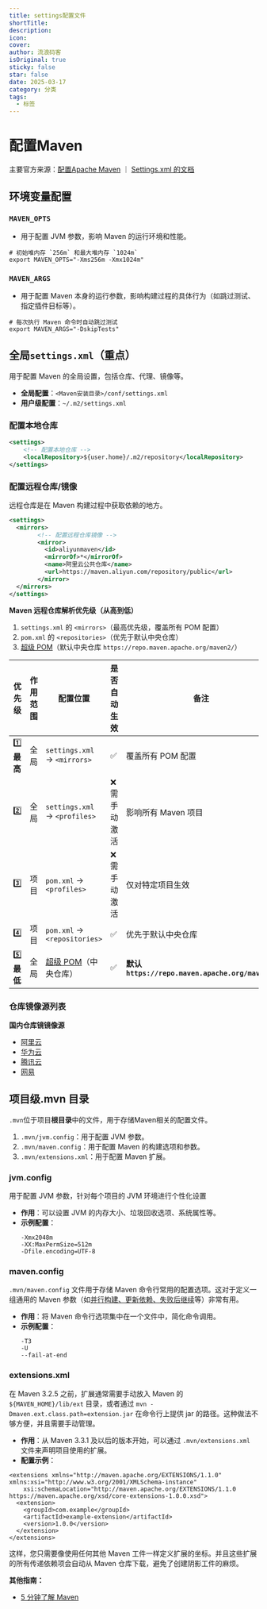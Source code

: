 ```yaml
---
title: settings配置文件
shortTitle: 
description: 
icon: 
cover: 
author: 流浪码客
isOriginal: true
sticky: false
star: false
date: 2025-03-17
category: 分类
tags:
  - 标签
---
```

# 配置Maven
主要官方来源：[配置Apache Maven](https://maven.apache.org/configure.html) ｜  [Settings.xml 的文档](https://maven.apache.org/settings.html)
## 环境变量配置
### `MAVEN_OPTS`
* 用于配置 JVM 参数，影响 Maven 的运行环境和性能。
```shell
# 初始堆内存 `256m` 和最大堆内存 `1024m`
export MAVEN_OPTS="-Xms256m -Xmx1024m"
```
### `MAVEN_ARGS`
* 用于配置 Maven 本身的运行参数，影响构建过程的具体行为（如跳过测试、指定插件目标等）。
```shell
# 每次执行 Maven 命令时自动跳过测试
export MAVEN_ARGS="-DskipTests"
```
## 全局`settings.xml`（重点）
用于配置 Maven 的全局设置，包括仓库、代理、镜像等。
* **全局配置**：`<Maven安装目录>/conf/settings.xml`
* **用户级配置**：`~/.m2/settings.xml`
### 配置本地仓库
```xml
<settings>
	<!-- 配置本地仓库 -->
	<localRepository>${user.home}/.m2/repository</localRepository>
</settings>
```
### 配置远程仓库/镜像
远程仓库是在 Maven 构建过程中获取依赖的地方。
```xml
<settings>
  <mirrors>
		<!-- 配置远程仓库镜像 -->
		<mirror>
		  <id>aliyunmaven</id>
		  <mirrorOf>*</mirrorOf>
		  <name>阿里云公共仓库</name>
		  <url>https://maven.aliyun.com/repository/public</url>
		</mirror>
  </mirrors>
</settings>
```
**Maven 远程仓库解析优先级（从高到低）**
1. `settings.xml` 的 `<mirrors>`（最高优先级，覆盖所有 POM 配置）
2. `pom.xml` 的 `<repositories>`（优先于默认中央仓库）
3. [超级 POM](https://www.codecopy.cn/post/2jjqwx)（默认中央仓库 `https://repo.maven.apache.org/maven2/`）

| 优先级        | 作用范围 | 配置位置                                                | 是否自动生效  | 备注                                             |
| ---------- | ---- | --------------------------------------------------- | ------- | ---------------------------------------------- |
| 1️⃣ **最高** | 全局   | `settings.xml` → `<mirrors>`                        | ✅       | 覆盖所有 POM 配置                                    |
| 2️⃣        | 全局   | `settings.xml` → `<profiles>`                       | ❌ 需手动激活 | 影响所有 Maven 项目                                  |
| 3️⃣        | 项目   | `pom.xml` → `<profiles>`                            | ❌ 需手动激活 | 仅对特定项目生效                                       |
| 4️⃣        | 项目   | `pom.xml` → `<repositories>`                        | ✅       | 优先于默认中央仓库                                      |
| 5️⃣ **最低** | 全局   | [超级 POM](https://www.codecopy.cn/post/2jjqwx)（中央仓库） | ✅       | **默认 `https://repo.maven.apache.org/maven2/`** |

### 仓库镜像源列表
**国内仓库镜镜像源**
*  [阿里云](https://developer.aliyun.com/mvn/guide)
* [华为云](https://www.huaweicloud.com/special/maven-jingxiang.html)
* [腾讯云](https://mirrors.cloud.tencent.com/help/maven.html)
* [网易](https://mirrors.163.com/.help/maven.html)
## 项目级.mvn 目录
`.mvn`位于项目**根目录**中的文件，用于存储Maven相关的配置文件。
1.  `.mvn/jvm.config`：用于配置 JVM 参数。
2. `.mvn/maven.config`：用于配置 Maven 的构建选项和参数。
3. `.mvn/extensions.xml`：用于配置 Maven 扩展。
### jvm.config
用于配置 JVM 参数，针对每个项目的 JVM 环境进行个性化设置
* **作用**：可以设置 JVM 的内存大小、垃圾回收选项、系统属性等。
* **示例配置**：
	```shell
	-Xmx2048m
	-XX:MaxPermSize=512m
	-Dfile.encoding=UTF-8
	```
### maven.config
`.mvn/maven.config` 文件用于存储 Maven 命令行常用的配置选项。这对于定义一组通用的 Maven 参数（如<u>并行构建、更新依赖、失败后继续</u>等）非常有用。
- **作用**：将 Maven 命令行选项集中在一个文件中，简化命令调用。
- **示例配置**：
	```shell
	-T3
	-U
	--fail-at-end
	```
### extensions.xml
在 Maven 3.2.5 之前，扩展通常需要手动放入 Maven 的 `${MAVEN_HOME}/lib/ext` 目录，或者通过 `mvn -Dmaven.ext.class.path=extension.jar` 在命令行上提供 jar 的路径。这种做法不够方便，并且需要手动管理。
- **作用**：从 Maven 3.3.1 及以后的版本开始，可以通过 `.mvn/extensions.xml` 文件来声明项目使用的扩展。
- **配置示例**：
```shell
<extensions xmlns="http://maven.apache.org/EXTENSIONS/1.1.0" xmlns:xsi="http://www.w3.org/2001/XMLSchema-instance"
    xsi:schemaLocation="http://maven.apache.org/EXTENSIONS/1.1.0 https://maven.apache.org/xsd/core-extensions-1.0.0.xsd">
  <extension>
    <groupId>com.example</groupId>
    <artifactId>example-extension</artifactId>
    <version>1.0.0</version>
  </extension>
</extensions>
```
这样，您只需要像使用任何其他 Maven 工件一样定义扩展的坐标。并且这些扩展的所有传递依赖项会自动从 Maven 仓库下载，避免了创建阴影工件的麻烦。

**其他指南：**
* [5 分钟了解 Maven](https://maven.apache.org/guides/getting-started/maven-in-five-minutes.html)
